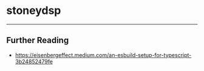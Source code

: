 # stoneydsp

---

## Further Reading

- https://eisenbergeffect.medium.com/an-esbuild-setup-for-typescript-3b24852479fe
